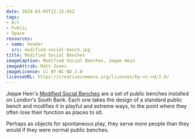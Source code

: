 ```yaml
---
date: 2020-03-05T12:15:05Z
tags:
- Art
- Public
- Space
resources:
- name: header
  src: modified-social-bench.jpg
title: Modified Social Benches
imageCaption: Modified Social Benches, Jeppe Hein
imageAttrib: Matt Jones
imageLicense: CC BY-NC-ND 2.0
licenseURL: https://creativecommons.org/licenses/by-nc-nd/2.0/
---
```


Jeppe Hein's [Modified Social Benches](https://www.jeppehein.net/pages/project_id.php?path=works&id=126) are a set of public benches installed on London's South Bank. Each one takes the design of a standard public bench and modifies it in playful and extreme ways, to the point where they often lose their function as places to sit.

Perhaps as objects for spontaneous play, they serve more people than they would if they were normal public benches.
